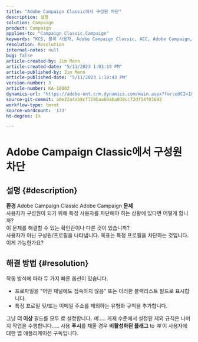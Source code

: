 ```yaml
---
title: "Adobe Campaign Classic에서 구성원 차단"
description: 설명
solution: Campaign
product: Campaign
applies-to: "Campaign Classic,Campaign"
keywords: "KCS, 블록 사용자, Adobe Campaign Classic, ACC, Adobe Campaign, 방법"
resolution: Resolution
internal-notes: null
bug: false
article-created-by: Jim Menn
article-created-date: "5/11/2023 1:03:19 PM"
article-published-by: Jim Menn
article-published-date: "5/11/2023 1:19:43 PM"
version-number: 3
article-number: KA-18002
dynamics-url: "https://adobe-ent.crm.dynamics.com/main.aspx?forceUCI=1&pagetype=entityrecord&etn=knowledgearticle&id=8a14cb2e-fcef-ed11-8849-6045bd006295"
source-git-commit: a0e22a4ab8cf729baa60aba030cc72df54f03692
workflow-type: tm+mt
source-wordcount: '173'
ht-degree: 1%

---
```


# Adobe Campaign Classic에서 구성원 차단

## 설명 {#description}


<b>환경</b>
Adobe Campaign Classic Adobe Campaign
<b>문제</b>
<br>사용자가 구성원이 되기 위해 특정 사용자를 차단해야 하는 상황에 있다면 어떻게 합니까?
<br>이 문제를 해결할 수 있는 확인란이나 다른 것이 있습니까?
<br>사용자가 아닌 구성원/프로필을 나타냅니다. 목표는 특정 프로필을 차단하는 것입니다. 이게 가능한가요?



## 해결 방법 {#resolution}


작동 방식에 따라 두 가지 빠른 옵션이 있습니다.

- 프로파일을 &quot;어떤 채널에도 접속하지 않음&quot; 또는 이러한 블랙리스트 필드로 표시합니다.
- 특정 프로필 및/또는 이메일 주소를 제외하는 유형화 규칙을 추가합니다.




그냥 <b>더 이상</b> 필드를 모두 로 설정합니다. *예*..... 게재 수준에서 설정된 제외 규칙은 나머지 작업을 수행합니다..... 사용 <b>푸시</b>를 채울 경우 <b>비활성화된 플래그</b> to *예* 이 사용자에 대한 앱 애플리케이션 구독입니다.
